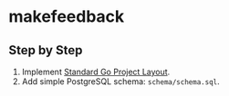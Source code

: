 # makefeedback

## Step by Step

1. Implement [Standard Go Project Layout](https://github.com/golang-standards/project-layout).
1. Add simple PostgreSQL schema: `schema/schema.sql`.
